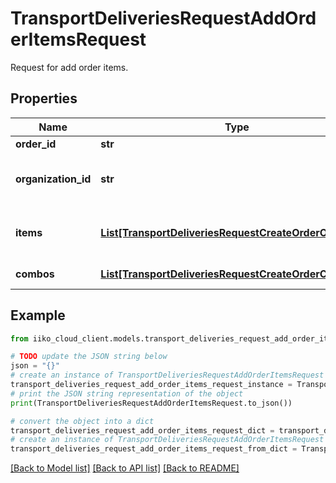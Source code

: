 # TransportDeliveriesRequestAddOrderItemsRequest

Request for add order items.

## Properties

Name | Type | Description | Notes
------------ | ------------- | ------------- | -------------
**order_id** | **str** | Order ID. | 
**organization_id** | **str** | Organization ID.                Can be obtained by &#x60;/api/1/organizations&#x60; operation. | 
**items** | [**List[TransportDeliveriesRequestCreateOrderOrderItem]**](TransportDeliveriesRequestCreateOrderOrderItem.md) | Order items (may include ProductOrderItem or CompoundOrderItem). | 
**combos** | [**List[TransportDeliveriesRequestCreateOrderCombo]**](TransportDeliveriesRequestCreateOrderCombo.md) | Combos.   &gt; Allowed from version &#x60;7.6.1&#x60;. | [optional] 

## Example

```python
from iiko_cloud_client.models.transport_deliveries_request_add_order_items_request import TransportDeliveriesRequestAddOrderItemsRequest

# TODO update the JSON string below
json = "{}"
# create an instance of TransportDeliveriesRequestAddOrderItemsRequest from a JSON string
transport_deliveries_request_add_order_items_request_instance = TransportDeliveriesRequestAddOrderItemsRequest.from_json(json)
# print the JSON string representation of the object
print(TransportDeliveriesRequestAddOrderItemsRequest.to_json())

# convert the object into a dict
transport_deliveries_request_add_order_items_request_dict = transport_deliveries_request_add_order_items_request_instance.to_dict()
# create an instance of TransportDeliveriesRequestAddOrderItemsRequest from a dict
transport_deliveries_request_add_order_items_request_from_dict = TransportDeliveriesRequestAddOrderItemsRequest.from_dict(transport_deliveries_request_add_order_items_request_dict)
```
[[Back to Model list]](../README.md#documentation-for-models) [[Back to API list]](../README.md#documentation-for-api-endpoints) [[Back to README]](../README.md)


